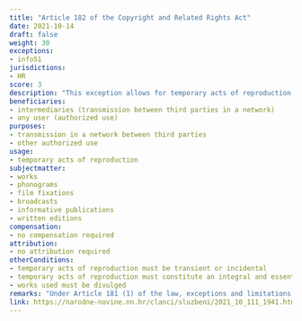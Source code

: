 ```yaml
---
title: "Article 182 of the Copyright and Related Rights Act"
date: 2021-10-14
draft: false
weight: 30
exceptions:
- info51
jurisdictions:
- HR
score: 3
description: "This exception allows for temporary acts of reproduction of the copyrighted work, which are transient or incidental, and constitute an integral and essential part of a technological process, whose sole purpose is to enable a transmission in a network between third parties by an intermediary, or authorized use of the work, and which have no independent economic significance." 
beneficiaries:
- intermediaries (transmission between third parties in a network)
- any user (authorized use)
purposes: 
- transmission in a network between third parties
- other authorized use
usage:
- temporary acts of reproduction
subjectmatter:
- works 
- phonograms
- film fixations
- broadcasts
- informative publications
- written editions
compensation:
- no compensation required
attribution: 
- no attribution required
otherConditions: 
- temporary acts of reproduction must be transient or incidental
- temporary acts of reproduction must constitute an integral and essential part of a technological process
- works used must be divulged
remarks: "Under Article 181 (1) of the law, exceptions and limitations apply to both works (which must be divukged) and other subject-matter, subject to related rights. Article 181 (2) contains the requirements of the 3-step test."
link: https://narodne-novine.nn.hr/clanci/sluzbeni/2021_10_111_1941.html
---
```

